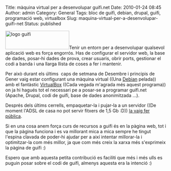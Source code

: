 Title: màquina virtual per a desenvolupar guifi.net
Date: 2010-01-24 08:45
Author: admin
Category: General
Tags: bloc de guifi, debian, drupal, guifi, programació web, virtualbox
Slug: maquina-virtual-per-a-desenvolupar-guifi-net
Status: published

[<img src="http://gil.badall.net/wp-content/uploads/2007/10/logo-guifi.png" title="logo guifi" class="alignright size-full wp-image-220" width="200" height="58" />](http://gil.badall.net/wp-content/uploads/2007/10/logo-guifi.png)Tenir un entorn per a desenvolupar qualsevol aplicació web es força engorrós. Has de configurar el servidor web, la base de dades, posar-hi dades de prova, crear usuaris, obrir ports, gestionar el codi a banda i una llarga llista de coses a fer i mantenir.

Per això durant els últims  caps de setmana de Desembre i principis de Gener vaig estar configurant una màquina virtual ((Una [Debian](http://www.debian.org "Lloc web de la distribució de GNU/Linux Debian") pelada)) amb el fantàstic [VirtualBox](http://www.virtualbox.org/ "Lloc web del programa de virtualització VirtualBox") ((Cada vegada m'agrada més aquest programa)) on ja hi hagués tot el necessari pe a posar-se a programar guifi.net (Apache, Drupal, codi de guifi, base de dades anonimitzada ...).

Després dels últims cerrells, empaquetar-la i pujar-la a un servidor ((De moment l'ADSL de casa no pot servir fitxers de 1,5 Gb :D)) [la vaig fer pública](http://guifi.net/guifi_vm "Entrada al meu bloc de guifi sobre la màquina virtual per a desenvolupar els mòduls de guifi").

Si en una cosa anem força curs de recursos a guifi és en la pàgina web, tot i que la pàgina funciona i es va millorant mica a mica sempre he tingut l'espina clavada de poder-hi ajudar per a així intentar millorar-la i optimitzar-la com més millor, ja que com més creix la xarxa més s'exprimeix la pàgina de guifi :)

Espero que amb aquesta petita contribució es faciliti que més i més ulls es puguin posar sobre el codi de guifi, almenys aquesta era la intenció :)
